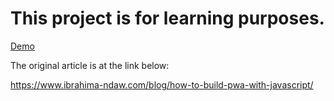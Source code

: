 # This project is for learning purposes. 

[Demo](https://johnsonkit.github.io/progressive-web-app-with-pure-js/)

The original article is at the link below:

https://www.ibrahima-ndaw.com/blog/how-to-build-pwa-with-javascript/
